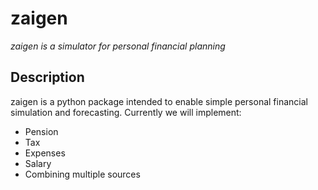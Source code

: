 # zaigen

_zaigen is a simulator for personal financial planning_

## Description

zaigen is a python package intended to enable simple personal financial simulation and forecasting. Currently we will implement:

- Pension
- Tax
- Expenses
- Salary
- Combining multiple sources

